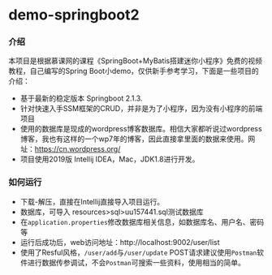 # demo-springboot2
### 介绍
本项目是根据慕课网的课程《SpringBoot+MyBatis搭建迷你小程序》免费的视频教程，自己编写的Spring Boot小demo，仅供新手参考学习，下面是一些项目的介绍：

- 基于最新的稳定版本 Springboot 2.1.3.
- 针对快速入手SSM框架的CRUD，并非是为了小程序，因为没有小程序的前端项目
- 使用的数据库是现成的wordpress博客数据库。相信大家都听说过wordpress博客，我也有这样的一个wp7年的博客，因此直接拿里面的数据来使用。网址：https://cn.wordpress.org/
- 项目使用2019版 Intellij IDEA，Mac，JDK1.8进行开发。

### 如何运行
- 下载-解压，直接在Intellij直接导入项目运行。
- 数据库，可导入 resources>sql>uu157441.sql测试数据库
- 在`application.properties`修改数据库相关信息，如数据库名、用户名、密码等
- 运行后成功后，web访问地址：http://localhost:9002/user/list
- 使用了Resful风格，`/user/add`与`/user/update` POST请求建议使用`Postman`软件进行数据传参调试，不会`Postman`可搜索一些资料，使用相当的简单。